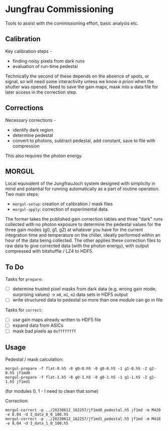 # Jungfrau Commissioning

Tools to assist with the commissioning effort, basic analysis etc.

## Calibration

Key calibration steps -

- finding noisy pixels from dark runs
- evaluation of run-time pedestal

Technically the second of these depends on the absence of spots, or signal, so will need some interactivity unless we know _a priori_ when the shutter was opened. Need to save the gain maps, mask into a data file for later access in the correction step.

## Corrections

Necessary corrections -

- identify dark region
- determine pedestal
- convert to photons, subtract pedestal, add constant, save to file with compression

This also requires the photon energy.

## MORGUL

Local equivalent of the JungfrauJoch system designed with simplicity in mind and potential for running automatically as a part of routine operation. Two main steps:

- `morgul-setup`: creation of calibration / mask files
- `morgul-apply`: correction of experimental data

The former takes the published gain correction tables and three "dark" runs collected with no photon exposure to determine the pedestal values for the three gain modes (g0, g1, g2) at whatever you have for the current integration time and temperature on the chiller, ideally performed within an hour of the data being collected. The other applies these correction files to raw data to give corrected data (with the photon energy), with output compressed with bitshuffle / LZ4 to HDF5.

## To Do

Tasks for `prepare`:
- [ ] determine trusted pixel masks from dark data (e.g. wrong gain mode, surprising values) -> `m0`, `m1`, `m2` data sets in HDF5 output
- [ ] write structured data to pedestal so more than one module can go in file

Tasks for `correct`:
- [ ] use gain maps already written to HDF5 file
- [ ] expand data from ASICs
- [ ] mask bad pixels as `0xffffffff`

## Usage

Pedestal / mask calculation:

```
morgul-prepare -f flat-0.h5 -0 g0-0.h5 -0 g0-0.h5 -1 g1-0.h5 -2 g2-0.h5 jf1md0
morgul-prepare -f flat-1.h5 -0 g0-1.h5 -0 g0-1.h5 -1 g1-1.h5 -2 g2-1.h5 jf1md1
```

(for modules 0, 1 - I need to clean that some)



Correction:

```
morgul-correct -p ../20230612_162257/jf1md0_pedestal.h5 jf1md -m M420 -e 8.04 -d 3_data_0_0_100.h5
morgul-correct -p ../20230612_162257/jf1md1_pedestal.h5 jf1md -m M418 -e 8.04 -d 3_data_1_0_100.h5
```
